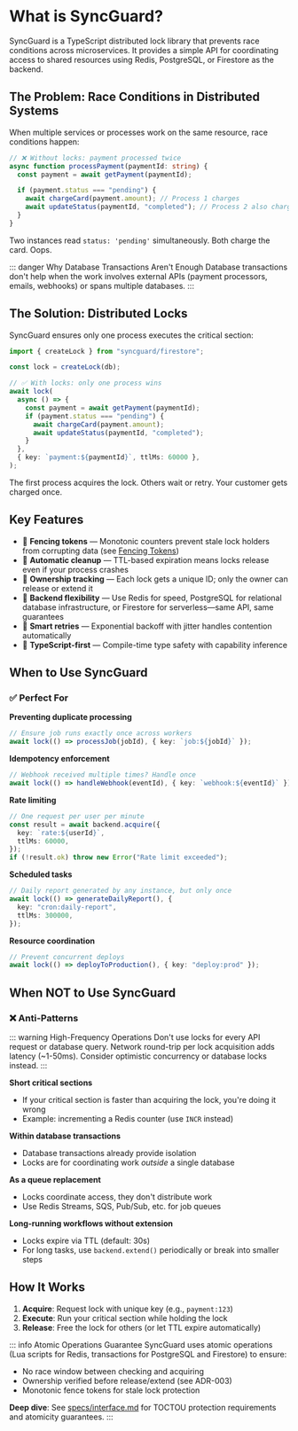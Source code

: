 # What is SyncGuard?

SyncGuard is a TypeScript distributed lock library that prevents race conditions across microservices. It provides a simple API for coordinating access to shared resources using Redis, PostgreSQL, or Firestore as the backend.

## The Problem: Race Conditions in Distributed Systems

When multiple services or processes work on the same resource, race conditions happen:

```typescript
// ❌ Without locks: payment processed twice
async function processPayment(paymentId: string) {
  const payment = await getPayment(paymentId);

  if (payment.status === "pending") {
    await chargeCard(payment.amount); // Process 1 charges
    await updateStatus(paymentId, "completed"); // Process 2 also charges!
  }
}
```

Two instances read `status: 'pending'` simultaneously. Both charge the card. Oops.

::: danger Why Database Transactions Aren't Enough
Database transactions don't help when the work involves external APIs (payment processors, emails, webhooks) or spans multiple databases.
:::

## The Solution: Distributed Locks

SyncGuard ensures only one process executes the critical section:

```typescript
import { createLock } from "syncguard/firestore";

const lock = createLock(db);

// ✅ With locks: only one process wins
await lock(
  async () => {
    const payment = await getPayment(paymentId);
    if (payment.status === "pending") {
      await chargeCard(payment.amount);
      await updateStatus(paymentId, "completed");
    }
  },
  { key: `payment:${paymentId}`, ttlMs: 60000 },
);
```

The first process acquires the lock. Others wait or retry. Your customer gets charged once.

## Key Features

- 🔢 **Fencing tokens** — Monotonic counters prevent stale lock holders from corrupting data (see [Fencing Tokens](/fencing))
- 🧹 **Automatic cleanup** — TTL-based expiration means locks release even if your process crashes
- 🔐 **Ownership tracking** — Each lock gets a unique ID; only the owner can release or extend it
- 🔄 **Backend flexibility** — Use Redis for speed, PostgreSQL for relational database infrastructure, or Firestore for serverless—same API, same guarantees
- 🔁 **Smart retries** — Exponential backoff with jitter handles contention automatically
- 💙 **TypeScript-first** — Compile-time type safety with capability inference

## When to Use SyncGuard

### ✅ Perfect For

**Preventing duplicate processing**

```typescript
// Ensure job runs exactly once across workers
await lock(() => processJob(jobId), { key: `job:${jobId}` });
```

**Idempotency enforcement**

```typescript
// Webhook received multiple times? Handle once
await lock(() => handleWebhook(eventId), { key: `webhook:${eventId}` });
```

**Rate limiting**

```typescript
// One request per user per minute
const result = await backend.acquire({
  key: `rate:${userId}`,
  ttlMs: 60000,
});
if (!result.ok) throw new Error("Rate limit exceeded");
```

**Scheduled tasks**

```typescript
// Daily report generated by any instance, but only once
await lock(() => generateDailyReport(), {
  key: "cron:daily-report",
  ttlMs: 300000,
});
```

**Resource coordination**

```typescript
// Prevent concurrent deploys
await lock(() => deployToProduction(), { key: "deploy:prod" });
```

## When NOT to Use SyncGuard

### ❌ Anti-Patterns

::: warning High-Frequency Operations
Don't use locks for every API request or database query. Network round-trip per lock acquisition adds latency (~1-50ms). Consider optimistic concurrency or database locks instead.
:::

**Short critical sections**

- If your critical section is faster than acquiring the lock, you're doing it wrong
- Example: incrementing a Redis counter (use `INCR` instead)

**Within database transactions**

- Database transactions already provide isolation
- Locks are for coordinating work _outside_ a single database

**As a queue replacement**

- Locks coordinate access, they don't distribute work
- Use Redis Streams, SQS, Pub/Sub, etc. for job queues

**Long-running workflows without extension**

- Locks expire via TTL (default: 30s)
- For long tasks, use `backend.extend()` periodically or break into smaller steps

## How It Works

1. **Acquire**: Request lock with unique key (e.g., `payment:123`)
2. **Execute**: Run your critical section while holding the lock
3. **Release**: Free the lock for others (or let TTL expire automatically)

::: info Atomic Operations Guarantee
SyncGuard uses atomic operations (Lua scripts for Redis, transactions for PostgreSQL and Firestore) to ensure:

- No race window between checking and acquiring
- Ownership verified before release/extend (see ADR-003)
- Monotonic fence tokens for stale lock protection

**Deep dive**: See [specs/interface.md](https://github.com/kriasoft/syncguard/blob/main/specs/interface.md) for TOCTOU protection requirements and atomicity guarantees.
:::

